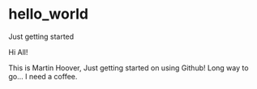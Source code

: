 # hello_world
Just getting started


Hi All!

This is Martin Hoover, Just getting started on using Github! Long way to go... I need a coffee.
